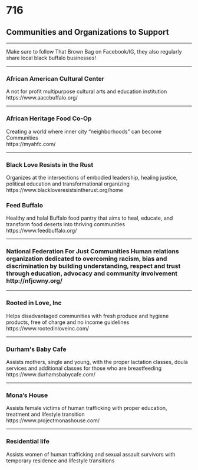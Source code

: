 <h1>716</h1>

<h2>Communities and Organizations to Support</h2>

<hr/>
Make sure to follow That Brown Bag on Facebook/IG, they also regularly share local black buffalo businesses!				

<hr/>		
<h3>African American Cultural Center</h3>
A not for profit multipurpose cultural arts and education institution
<br />				
https://www.aaccbuffalo.org/				
				
<hr/>
<h3>African Heritage Food Co-Op</h3>
Creating a world where inner city “neighborhoods” can become Communities
<br />
https://myahfc.com/				
				
<hr/>
<h3>Black Love Resists in the Rust</h3>	
Organizes at the intersections of embodied leadership, healing justice, political education and transformational organizing	
<br />			
https://www.blackloveresistsintherust.org/home				
				
<h3>Feed Buffalo</h3>			
Healthy and halal Buffalo food pantry that aims to heal, educate, and transform food deserts into thriving communities	
<br />			
https://www.feedbuffalo.org/				
				
<hr/>
<h3>National Federation For Just Communities				
Human relations organization dedicated to overcoming racism, bias and discrimination by building understanding, respect and trust through education, advocacy and community involvement	
<br />			
http://nfjcwny.org/				
				
<hr/>
<h3>Rooted in Love, Inc</h3>	
Helps disadvantaged communities with fresh produce and hygiene products, free of charge and no income guidelines				
https://www.rootedinloveinc.com/				
				
<hr/>
<h3>Durham's Baby Cafe</h3>			
Assists mothers, single and young, with the proper lactation classes, doula services and additional classes for those who are breastfeeding		
<br />		
https://www.durhamsbabycafe.com/				
				
<hr/>
<h3>Mona’s House</h3>			
Assists female victims of human trafficking with proper education, treatment and lifestyle transition
<br />				
https://www.projectmonashouse.com/				
				
<hr/>
<h3>Residential life</h3>			
Assists women of human trafficking and sexual assault survivors with temporary residence and lifestyle transitions
<br />				
